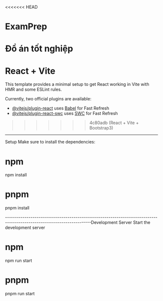 <<<<<<< HEAD
# ExamPrep
Đồ án tốt nghiệp
=======
# React + Vite

This template provides a minimal setup to get React working in Vite with HMR and some ESLint rules.

Currently, two official plugins are available:

- [@vitejs/plugin-react](https://github.com/vitejs/vite-plugin-react/blob/main/packages/plugin-react/README.md) uses [Babel](https://babeljs.io/) for Fast Refresh
- [@vitejs/plugin-react-swc](https://github.com/vitejs/vite-plugin-react-swc) uses [SWC](https://swc.rs/) for Fast Refresh
>>>>>>> 4c80adb (React + Vite + Bootstrap3)
--------------------------------------------------------------------------------------------------------------------------
Setup
Make sure to install the dependencies:

# npm
npm install

# pnpm
pnpm install

--------------------------------------------------------------------------------------------------------------------------Development Server
Start the development server 

# npm
npm run start

# pnpm
pnpm run start



